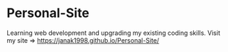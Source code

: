 # Personal-Site

Learning web development and upgrading my existing coding skills.
Visit my site => https://janak1998.github.io/Personal-Site/
